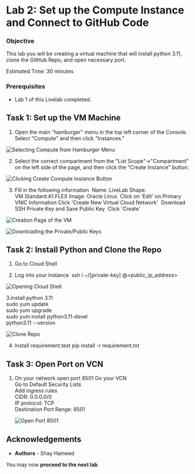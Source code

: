 # Lab 2: Set up the Compute Instance and Connect to GitHub Code

### Objective
This lab you will be creating a virtual machine that will install python 3.11, clone the GitHub Repo, and open necessary port. 

Estimated Time: 30 minutes

### Prerequisites
* Lab 1 of this Livelab completed.



## Task 1: Set up the VM Machine

1. Open the main "hamburger" menu in the top left corner of the Console. Select "Compute" and then click "Instances." <br>

![Selecting Compute from Hamburger Menu](images/hamburger-menu-compute1.png)

2. Select the correct compartment from the "List Scope"→"Compartment" on the left side of the page, and then click the "Create Instance" button. <br>


![Clicking Create Compute Instance Button](images/compute-instance-create-instance-button1.png)

3. Fill in the following information 
    Name: LiveLab
    Shape: VM.Standard.A1.FLEX
    Image: Oracle Linux 
    Click on 'Edit' on Primary VNIC Information
    Click 'Create New Virtual Cloud Network' 
    Download SSH Private Key and Save Public Key 
    Click 'Create' <br>


![Creation Page of the VM](images/on-creation-vm1.png)

![Downloading the Private/Public Keys](images/download-private-public-key1.png)


## Task 2: Install Python and Clone the Repo
1. Go to Cloud Shell <br>

2. Log into your instance 
    ssh i ~/[private-key] <username>@<public_ip_address> <br>


![Opening Cloud Shell](images/open-cloud-shell1.png)


3.install python 3.11 <br>
    sudo yum update <br>
    sudo yum upgrade <br>
    sudo yum install python3.11-devel <br>
    python3.11 --version <br>


![Clone Repo](images/clone-repo1.png)

4. Install requirement.text
   pip install -r requirement.txt <br>


## Task 3: Open Port on VCN

1. On your network open port 8501
   Go your VCN <br>
   Go to Default Security Lists <br>
   Add ingress rules <br>
    CIDR: 0.0.0.0/0 <br> 
    IP protocol: TCP <br>
    Destination Port Range: 8501 <br>

  
   ![Open Port 8501](images/vcn-port-opening1.png)

## **Acknowledgements**

* **Authors** - Shay Hameed

You may now **proceed to the next lab**

